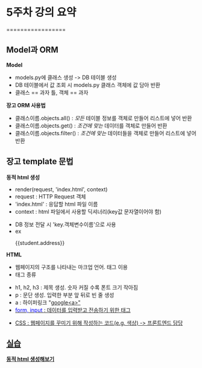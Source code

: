 # 5주차 강의 요약
=================


## Model과 ORM
 **Model**
- models.py에 클래스 생성 -> DB 테이블 생성
- DB 테이블에서 값 조회 시 models.py 클래스 객체에 값 담아 반환
- 클래스 == 과자 틀, 객체 == 과자

**장고 ORM 사용법**
- 클래스이름.objects.all() : _모든_ 테이블 정보를 객체로 만들어 리스트에 넣어 반환
- 클래스이름.objects.get() : _조건에 맞는_ 데이터를 객체로 만들어 반환
- 클래스이름.objects.filter() : _조건에 맞는_ 데이터들을 객체로 만들어 리스트에 넣어 반환


## 장고 template 문법
 **동적 html 생성** 
 - render(request, 'index.html', context)
 - request :  HTTP Request 객체
 - 'index.html' : 응답할 html 파일 이름
 - context : html 파일에서 사용할 딕셔너리(key값 문자열이어야 함) 
  + DB 정보 전달 시 'key.객체변수이름'으로 사용
  + ex <p>{{student.address}}</p>

 **HTML**
 - 웹페이지의 구조를 나타내는 마크업 언어. 태그 이용
 - 태그 종류
  + h1, h2, h3 : 제목 생성. 숫자 커질 수록 폰트 크기 작아짐
  + p : 문단 생성. 입력한 부분 앞 뒤로 빈 줄 생성
  + a : 하이퍼링크 "<a href='www.google.com'>google<a\>"
  + <span style="color:blue"> form, input </span> : 데이터를 입력받고 전송하기 위한 태그

 - CSS : 웹페이지를 꾸미기 위해 작성하는 코드(e.g. 색상) -> 프론트엔드 담당


## 실습
 **동적 html 생성해보기**


